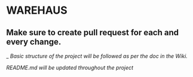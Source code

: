 # WAREHAUS

## **Make sure to create pull request for each and every change.**
_
*Basic structure of the project will be followed as per the doc in the Wiki.*

*README.md will be updated throughout the project*
